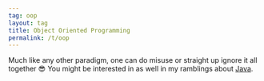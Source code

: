 ```yaml
---
tag: oop
layout: tag
title: Object Oriented Programming
permalink: /t/oop
---
```

Much like any other paradigm, one can do misuse or straight up ignore it all together :sunglasses:
You might be interested in as well in my ramblings about [Java](/t/java).

